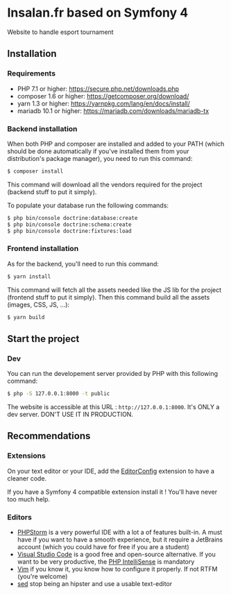 # Insalan.fr based on Symfony 4

Website to handle esport tournament

## Installation

### Requirements

- PHP 7.1 or higher: https://secure.php.net/downloads.php
- composer 1.6 or higher: https://getcomposer.org/download/
- yarn 1.3 or higher: https://yarnpkg.com/lang/en/docs/install/
- mariadb 10.1 or higher: https://mariadb.com/downloads/mariadb-tx

### Backend installation

When both PHP and composer are installed and added to your PATH (which should be done automatically if you've installed 
them from your distribution's package manager), you need to run this command:

```bash
$ composer install
```

This command will download all the vendors required for the project (backend stuff to put it simply). 

To populate your database run the following commands:
```bash
$ php bin/console doctrine:database:create
$ php bin/console doctrine:schema:create
$ php bin/console doctrine:fixtures:load
```

### Frontend installation

As for the backend, you'll need to run this command:

```bash
$ yarn install
```

This command will fetch all the assets needed like the JS lib for the project (frontend stuff to put it simply). Then
this command build all the assets (images, CSS, JS, ...):

```bash
$ yarn build
```

## Start the project

### Dev

You can run the developement server provided by PHP with this following command:
```bash
$ php -S 127.0.0.1:8000 -t public
```

The website is accessible at this URL : `http://127.0.0.1:8000`. It's ONLY a dev server. DON'T USE IT IN PRODUCTION.

## Recommendations

### Extensions
On your text editor or your IDE, add the [EditorConfig](http://editorconfig.org/) extension to have a cleaner code.

If you have a Symfony 4 compatible extension install it ! You'll have never too much help.

### Editors

- [PHPStorm](https://www.jetbrains.com/phpstorm/) is a very powerful IDE with a lot a of features built-in. 
A must have if you want to have a smooth experience, but it require a JetBrains account (which you could have for free 
if you are a student)
- [Visual Studio Code](https://code.visualstudio.com/) is a good free and open-source alternative. If you want to 
be very productive, the [PHP IntelliSense](https://github.com/felixfbecker/vscode-php-intellisense) is mandatory
- [Vim](https://github.com/vim/vim) if you know it, you know how to configure it properly. If not RTFM (you're welcome)
- [sed](https://www.gnu.org/software/sed/) stop being an hipster and use a usable text-editor
